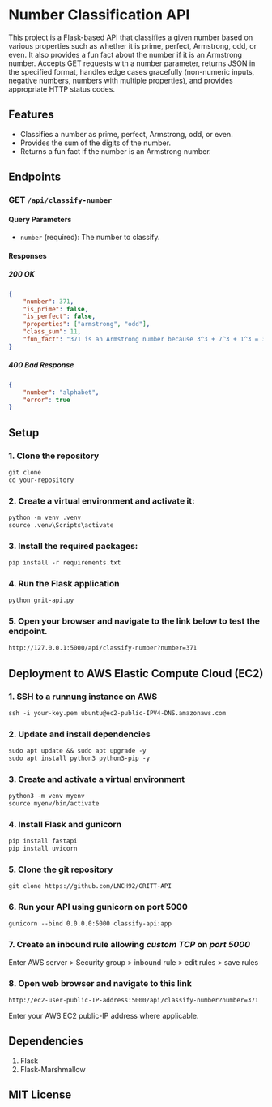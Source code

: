 # Number Classification API

This project is a Flask-based API that classifies a given number based on various properties such as whether it is prime, perfect, Armstrong, odd, or even. It also provides a fun fact about the number if it is an Armstrong number. Accepts GET requests with a number parameter, returns JSON in the specified format, handles edge cases gracefully (non-numeric inputs, negative numbers, numbers with multiple properties), and provides appropriate HTTP status codes.


## Features

- Classifies a number as prime, perfect, Armstrong, odd, or even.
- Provides the sum of the digits of the number.
- Returns a fun fact if the number is an Armstrong number.

## Endpoints

### GET `/api/classify-number`

#### Query Parameters

- `number` (required): The number to classify.

#### Responses

##### 200 OK

```json
{
    "number": 371,
    "is_prime": false,
    "is_perfect": false,
    "properties": ["armstrong", "odd"],
    "class_sum": 11,
    "fun_fact": "371 is an Armstrong number because 3^3 + 7^3 + 1^3 = 371"
}
```
##### 400 Bad Response

```json
{
    "number": "alphabet",
    "error": true
}
```

## Setup

### 1. Clone the repository
```markdown
git clone  
cd your-repository
```
### 2. Create a virtual environment and activate it:
```markdown
python -m venv .venv
source .venv\Scripts\activate
```
### 3. Install the required packages:
```markdown
pip install -r requirements.txt
```

### 4. Run the Flask application
```markdown
python grit-api.py
```
### 5. Open your browser and navigate to the link below to test the endpoint.
``` markdown
http://127.0.0.1:5000/api/classify-number?number=371
```
## Deployment to AWS Elastic Compute Cloud (EC2)
### 1. SSH to a runnung instance on AWS
```markdown
ssh -i your-key.pem ubuntu@ec2-public-IPV4-DNS.amazonaws.com
```
### 2. Update and install dependencies
```markdown
sudo apt update && sudo apt upgrade -y
sudo apt install python3 python3-pip -y
```
### 3. Create and activate a virtual environment
```markdown
python3 -m venv myenv
source myenv/bin/activate
```
### 4. Install Flask and gunicorn
```markdown
pip install fastapi
pip install uvicorn
```
### 5. Clone the git repository
```markdown
git clone https://github.com/LNCH92/GRITT-API

```
### 6. Run your API using gunicorn on port 5000
```markdown
gunicorn --bind 0.0.0.0:5000 classify-api:app
```
### 7. Create an inbound rule allowing *custom TCP* on *port 5000*
Enter AWS server > Security group > inbound rule > edit rules > save rules
### 8. Open web browser and navigate to this link
```markdown
http://ec2-user-public-IP-address:5000/api/classify-number?number=371
```
Enter your AWS EC2 public-IP address where applicable.

## Dependencies
1. Flask
2. Flask-Marshmallow

## MIT License 



